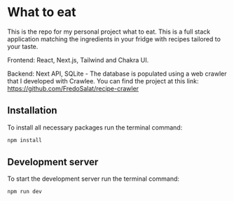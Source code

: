 # What to eat

This is the repo for my personal project what to eat. This is a full stack application matching the ingredients in your fridge with recipes tailored to your taste.

Frontend: React, Next.js, Tailwind and Chakra UI.

Backend: Next API, SQLite - The database is populated using a web crawler that I developed with Crawlee. You can find the project at this link: https://github.com/FredoSalat/recipe-crawler

## Installation

To install all necessary packages run the terminal command:

```bash
npm install
```

## Development server

To start the development server run the terminal command:

```bash
npm run dev
```
